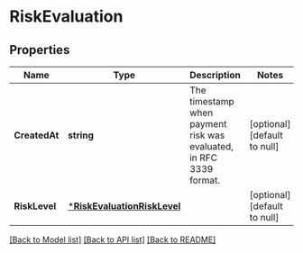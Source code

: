 # RiskEvaluation

## Properties
Name | Type | Description | Notes
------------ | ------------- | ------------- | -------------
**CreatedAt** | **string** | The timestamp when payment risk was evaluated, in RFC 3339 format. | [optional] [default to null]
**RiskLevel** | [***RiskEvaluationRiskLevel**](RiskEvaluationRiskLevel.md) |  | [optional] [default to null]

[[Back to Model list]](../README.md#documentation-for-models) [[Back to API list]](../README.md#documentation-for-api-endpoints) [[Back to README]](../README.md)


